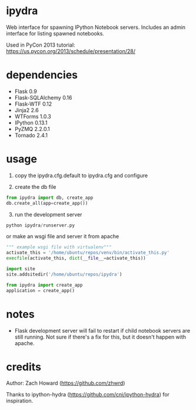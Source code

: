 ipydra
======

Web interface for spawning IPython Notebook servers. Includes an admin interface for listing spawned notebooks.

Used in PyCon 2013 tutorial: https://us.pycon.org/2013/schedule/presentation/28/

dependencies
============
* Flask 0.9
* Flask-SQLAlchemy 0.16
* Flask-WTF 0.12
* Jinja2 2.6
* WTForms 1.0.3
* IPython 0.13.1
* PyZMQ 2.2.0.1
* Tornado 2.4.1

usage
=====

1. copy the ipydra.cfg.default to ipydra.cfg and configure

2. create the db file
  
  ```python
  from ipydra import db, create_app
  db.create_all(app=create_app())
  ```

3. run the development server
  ```python
  python ipydra/runserver.py
  ```

  or make an wsgi file and server it from apache
  ```python
  """ example wsgi file with virtualenv"""
  activate_this = '/home/ubuntu/repos/venv/bin/activate_this.py'
  execfile(activate_this, dict(__file__=activate_this))

  import site
  site.addsitedir('/home/ubuntu/repos/ipydra')

  from ipydra import create_app
  application = create_app()
  ```

notes
=====

* Flask development server will fail to restart if child notebook servers are still running. Not sure if there's a fix for this, but it doesn't happen with apache.

credits
=======

Author: Zach Howard (https://github.com/zhwrd)

Thanks to ipython-hydra (https://github.com/cni/ipython-hydra) for inspiration.
